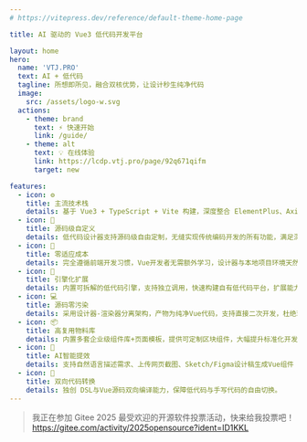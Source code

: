 ```yaml
---
# https://vitepress.dev/reference/default-theme-home-page

title: AI 驱动的 Vue3 低代码开发平台

layout: home
hero:
  name: 'VTJ.PRO'
  text: AI + 低代码
  tagline: 所想即所见，融合双核优势，让设计秒生纯净代码
  image:
    src: /assets/logo-w.svg
  actions:
    - theme: brand
      text: ⚡ 快速开始
      link: /guide/
    - theme: alt
      text: 💡 在线体验
      link: https://lcdp.vtj.pro/page/92q671qifm
      target: new

features:
  - icon: ⚙️
    title: 主流技术栈
    details: 基于 Vue3 + TypeScript + Vite 构建，深度整合 ElementPlus、Axios、ECharts 等主流工具链，开箱即用。
  - icon: 🧩
    title: 源码级自定义
    details: 低代码设计器支持源码级自由定制，无缝实现传统编码开发的所有功能，满足深度个性化需求。
  - icon: 🚀
    title: 零适应成本
    details: 完全遵循前端开发习惯，Vue开发者无需额外学习，设计器与本地项目环境天然融合。
  - icon: 🔌
    title: 引擎化扩展
    details: 内置可拆解的低代码引擎，支持独立调用，快速构建自有低代码平台，扩展能力无上限。
  - icon: 💻
    title: 源码零污染
    details: 采用设计器-渲染器分离架构，产物为纯净Vue代码，支持直接二次开发，杜绝环境侵入。
  - icon: 📦
    title: 高复用物料库
    details: 内置多套企业级组件库+页面模板，提供可定制区块组件，大幅提升标准化开发效率。
  - icon: 🤖
    title: AI智能提效
    details: 支持自然语言描述需求、上传网页截图、Sketch/Figma设计稿生成Vue组件
  - icon: 🔄
    title: 双向代码转换
    details: 独创 DSL与Vue源码双向编译能力，保障低代码与手写代码的自由切换。
---
```


> 我正在参加 Gitee 2025 最受欢迎的开源软件投票活动，快来给我投票吧！<br>
> https://gitee.com/activity/2025opensource?ident=ID1KKL
